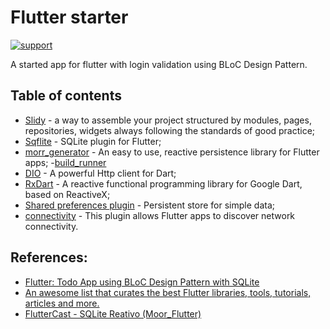 # Flutter starter
[![support](https://img.shields.io/badge/platform-flutter%7Cdart%20vm-ff69b4.svg?style=flat-square)](https://github.com/flutterchina/dio)

A started app for flutter with login validation using BLoC Design Pattern.

## Table of contents
- [Slidy](https://github.com/Flutterando/slidy) - a way to assemble your project structured by modules, pages, repositories, widgets always following the standards of good practice;
- [Sqflite](https://github.com/tekartik/sqflite) - SQLite plugin for Flutter;
- [morr_generator](https://github.com/simolus3/moor/tree/master/moor_generator) - An easy to use, reactive persistence library for Flutter apps;
-[build_runner](https://pub.dev/packages/build_runner)
- [DIO](https://github.com/flutterchina/dio) - A powerful Http client for Dart;
- [RxDart](https://github.com/ReactiveX/rxdart) - A reactive functional programming library for Google Dart, based on ReactiveX;
- [Shared preferences plugin](https://github.com/flutter/plugins/tree/master/packages/shared_preferences) - Persistent store for simple data;
- [connectivity](https://github.com/flutter/plugins/tree/master/packages/connectivity) - This plugin allows Flutter apps to discover network connectivity.

## References:
- [Flutter: Todo App using BLoC Design Pattern with SQLite](https://medium.com/@vaygeth/reactive-flutter-todo-app-using-bloc-design-pattern-b71e2434f692)
- [An awesome list that curates the best Flutter libraries, tools, tutorials, articles and more.
](https://github.com/Solido/awesome-flutter)
- [FlutterCast - SQLite Reativo (Moor_Flutter)](https://www.youtube.com/watch?v=ATNJ7g-y-wo)
